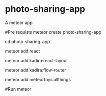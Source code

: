 # photo-sharing-app
A meteor app

#Pre requists
meteor create photo-sharing-app

cd photo-sharing-app

meteor add react

meteor add kadira:react-layout

meteor add kadira:flow-router

meteor add meteortoys:allthings﻿

#Run
meteor